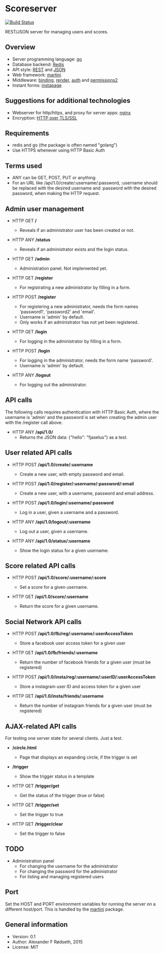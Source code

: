 Scoreserver
===========

[![Build Status](https://travis-ci.org/xyproto/scoreserver.svg?branch=master)](https://travis-ci.org/xyproto/scoreserver)

REST/JSON server for managing users and scores.


Overview
--------

* Server programming language: [go](https://golang.org)
* Database backend: [Redis](http://redis.io/)
* API style: [REST](https://en.wikipedia.org/wiki/Representational_state_transfer) and [JSON](http://en.wikipedia.org/wiki/JSON)
* Web framework: [martini](http://martini.codegangsta.io)
* Middleware: [binding](https://github.com/martini-contrib/binding), [render](https://github.com/martini-contrib/render), [auth](https://github.com/xyproto/auth) and [permissions2](https://github.com/xyproto/permissions2)
* Instant forms: [instapage](https://github.com/xyproto/instapage)


Suggestions for additional technologies 
---------------------------------------

* Webserver for http/https, and proxy for server apps: [nginx](https://nginx.org)
* Encryption: [HTTP over TLS/SSL](http://en.wikipedia.org/wiki/HTTP_Secure)


Requirements
------------

* redis and go (the package is often named "golang")
* Use HTTPS whenever using HTTP Basic Auth


Terms used
----------

* ANY can be GET, POST, PUT or anything
* For an URL like /api/1.0/create/:username/:password, :username should be replaced with the desired username and :password with the desired password, when making the HTTP request.


Admin user management
---------------------

* HTTP GET **/**
  * Reveals if an administrator user has been created or not.

* HTTP ANY **/status**
  * Reveals if an administrator exists and the login status.

* HTTP GET **/admin**
  * Administration panel. Not implemented yet.

* HTTP GET **/register**
  * For registrating a new administrator by filling in a form.

* HTTP POST **/register**
  * For registering a new administrator, needs the form names 'password1', 'password2' and 'email'.
  * Username is 'admin' by default.
  * Only works if an administrator has not yet been registered.

* HTTP GET **/login**
  * For logging in the administrator by filling in a form.

* HTTP POST **/login**
  * For logging in the administrator, needs the form name 'password'.
  * Username is 'admin' by default.

* HTTP ANY **/logout**
  * For logging out the administrator.


API calls
---------

The following calls requires authentication with HTTP Basic Auth, where the username is 'admin' and the password is set when creating the admin user with the /register call above.

* HTTP ANY **/api/1.0/**
  * Returns the JSON data: {"hello": "fjaselus"} as a test.


User related API calls
----------------------

* HTTP POST **/api/1.0/create/:username**
  * Create a new user, with empty password and email.

* HTTP POST **/api/1.0/register/:username/:password/:email**
  * Create a new user, with a username, password and email address.

* HTTP POST **/api/1.0/login/:username/:password**
  * Log in a user, given a username and a password.

* HTTP ANY **/api/1.0/logout/:username**
  * Log out a user, given a username.

* HTTP ANY **/api/1.0/status/:username**
  * Show the login status for a given username.


Score related API calls
-----------------------

* HTTP POST **/api/1.0/score/:username/:score**
  * Set a score for a given username.

* HTTP GET **/api/1.0/score/:username**
  * Return the score for a given username.


Social Network API calls
------------------------

* HTTP POST **/api/1.0/fb/reg/:username/:userAccessToken**
  * Store a facebook user access token for a given user

* HTTP GET **/api/1.0/fb/friends/:username**
  * Return the number of facebook friends for a given user (must be registered)

* HTTP POST **/api/1.0/insta/reg/:username/:userID/:userAccessToken**
  * Store a instagram user ID and access token for a given user

* HTTP GET **/api/1.0/insta/friends/:username**
  * Return the number of instagram friends for a given user (must be registered)


AJAX-related API calls
----------------------

For testing one server state for several clients. Just a test.

* **/circle.html**
  * Page that displays an expanding circle, if the trigger is set

* **/trigger**
  * Show the trigger status in a template

* HTTP GET **/trigger/get**
  * Get the status of the trigger (true or false)

* HTTP GET **/trigger/set**
  * Set the trigger to true

* HTTP GET **/trigger/clear**
  * Set the trigger to false


TODO
----

* Administration panel
  * For changing the username for the administrator
  * For changing the password for the administrator
  * For listing and managing registered users


Port
----

Set the HOST and PORT environment variables for running the server on a different host/port. This is handled by the [martini](http://martini.codegangsta.io) package.


General information
-------------------

* Version: 0.1
* Author: Alexander F Rødseth, 2015
* License: MIT
